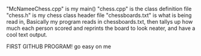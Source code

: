 "McNameeChess.cpp" is my main()
"chess.cpp" is the class definition file
"chess.h" is my chess class header file
"chessboards.txt" is what is being read in,
Basically my program reads in chessboards.txt, 
then tallys up how much each person scored and reprints the board to look neater, 
and have a cool text output.

FIRST GITHUB PROGRAM! 
go easy on me
